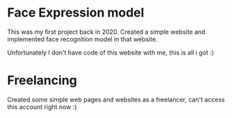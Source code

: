 # Face Expression model 

This was my first project back in 2020. Created a simple website and implemented face recognition model in that website. 

Unfortunately I don't have code of this website with me, this is all i got :) 

# Freelancing 
Created some simple web pages and websites as a freelancer, can't access this account right now :)
